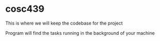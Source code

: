 # cosc439

This is where we will keep the codebase for the project

Program will find the tasks running in the background of your machine